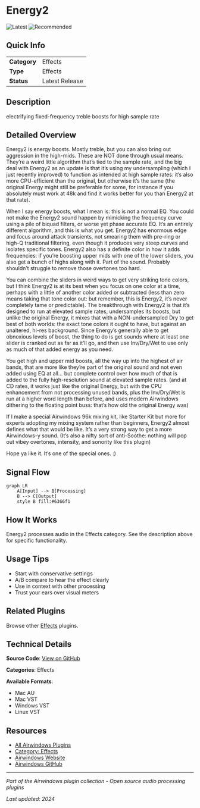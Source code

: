 # Energy2

![Latest](https://img.shields.io/badge/-Latest-10b981) ![Recommended](https://img.shields.io/badge/-Recommended-6366f1)

## Quick Info

| | |
|---|---|
| **Category** | Effects |
| **Type** | Effects |
| **Status** | Latest Release |

## Description

electrifying fixed-frequency treble boosts for high sample rate

## Detailed Overview

Energy2 is energy boosts. Mostly treble, but you can also bring out aggression in the high-mids. These are NOT done through usual means. They’re a weird little algorithm that’s tied to the sample rate, and the big deal with Energy2 as an update is that it’s using my undersampling (which I just recently improved) to function as intended at high sample rates: it’s also more CPU-efficient than the original, but otherwise it’s the same (the original Energy might still be preferable for some, for instance if you absolutely must work at 48k and find it works better for you than Energy2 at that rate).

When I say energy boosts, what I mean is: this is not a normal EQ. You could not make the Energy2 sound happen by mimicking the frequency curve using a pile of biquad filters, or worse yet phase accurate EQ. It’s an entirely different algorithm, and this is what you get. Energy2 has enormous edge and focus around attack transients, not smearing them with pre-ring or high-Q traditional filtering, even though it produces very steep curves and isolates specific tones. Energy2 also has a definite color in how it adds frequencies: if you’re boosting upper mids with one of the lower sliders, you also get a bunch of highs along with it. Part of the sound. Probably shouldn’t struggle to remove those overtones too hard.

You can combine the sliders in weird ways to get very striking tone colors, but I think Energy2 is at its best when you focus on one color at a time, perhaps with a little of another color added or subtracted (less than zero means taking that tone color out: but remember, this is Energy2, it’s never completely tame or predictable). The breakthrough with Energy2 is that it’s designed to run at elevated sample rates, undersamples its boosts, but unlike the original Energy, it mixes that with a NON-undersampled Dry to get best of both worlds: the exact tone colors it ought to have, but against an unaltered, hi-res background. Since Energy’s generally able to get obnoxious levels of boost, the thing to do is get sounds where at least one slider is cranked out as far as it’ll go, and then use Inv/Dry/Wet to use only as much of that added energy as you need.

You get high and upper mid boosts, all the way up into the highest of air bands, that are more like they’re part of the original sound and not even added using EQ at all… but complete control over how much of that is added to the fully high-resolution sound at elevated sample rates. (and at CD rates, it works just like the original Energy, but with the CPU enhancement from not processing unused bands, plus the Inv/Dry/Wet is run at a higher word length than before, and uses modern Airwindows dithering to the floating point buss: that’s how old the original Energy was)

If I make a special Airwindows 96k mixing kit, like Starter Kit but more for experts adopting my mixing system rather than beginners, Energy2 almost defines what that would be like. It’s a very strong way to get a more Airwindows-y sound. (It’s also a nifty sort of anti-Soothe: nothing will pop out vibey overtones, intensity, and sonority like this plugin)

Hope ya like it. It’s one of the special ones. :)

## Signal Flow

```mermaid
graph LR
    A[Input] --> B[Processing]
    B --> C[Output]
    style B fill:#6366f1
```

## How It Works

Energy2 processes audio in the Effects category. See the description above for specific functionality.

## Usage Tips

- Start with conservative settings
- A/B compare to hear the effect clearly
- Use in context with other processing
- Trust your ears over visual meters


## Related Plugins

Browse other [Effects](../categories/effects.md) plugins.


## Technical Details

**Source Code**: [View on GitHub](https://github.com/airwindows/airwindows/tree/master/plugins/LinuxVST/src/Energy2)

**Categories**: Effects

**Available Formats**:
- Mac AU
- Mac VST
- Windows VST
- Linux VST

## Resources

- [All Airwindows Plugins](../../README.md)
- [Category: Effects](../categories/effects.md)
- [Airwindows Website](https://www.airwindows.com)
- [Airwindows GitHub](https://github.com/airwindows/airwindows)

---

*Part of the Airwindows plugin collection - Open source audio processing plugins*

*Last updated: 2024*
